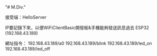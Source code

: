 "# M.Div." 

接受端：HelloServer

IP要記錄下來，以便WiFiClientBasic開發板&手機能夠發送訊息過去
ESP32 (192.168.43.189)

網址指令：
192.168.43.189/a0
192.168.43.189/blink
192.168.43.189/led_on
192.168.43.189/led_off
